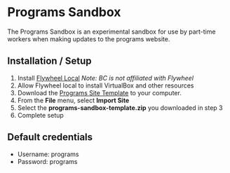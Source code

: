 # Programs Sandbox
The Programs Sandbox is an experimental sandbox for use by part-time workers when making updates to the programs website.

## Installation / Setup
1. Install [Flywheel Local](https://local.getflywheel.com/) *Note: BC is not affiliated with Flywheel*
2. Allow Flywheel local to install VirtualBox and other resources
3. Download the [Programs Site Template](programs-sandbox-template.zip) to your computer.
4. From the **File** menu, select **Import Site**
5. Select the **programs-sandbox-template.zip** you downloaded in step 3
6. Complete setup

## Default credentials
* Username: programs
* Password: programs